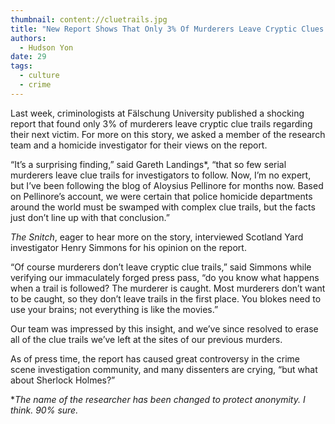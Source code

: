 ```yaml
---
thumbnail: content://cluetrails.jpg
title: "New Report Shows That Only 3% Of Murderers Leave Cryptic Clues About Their Next Victim"
authors:
  - Hudson Yon
date: 29
tags:
  - culture
  - crime
---
```


Last week, criminologists at Fälschung University published a shocking report that found only 3% of murderers leave cryptic clue trails regarding their next victim. For more on this story, we asked a member of the research team and a homicide investigator for their views on the report. 

“It’s a surprising finding,” said Gareth Landings*, “that so few serial murderers leave clue trails for investigators to follow. Now, I’m no expert, but I’ve been following the blog of Aloysius Pellinore for months now. Based on Pellinore’s account, we were certain that police homicide departments around the world must be swamped with complex clue trails, but the facts just don’t line up with that conclusion.”

*The Snitch*, eager to hear more on the story, interviewed Scotland Yard investigator Henry Simmons for his opinion on the report.

“Of course murderers don’t leave cryptic clue trails,” said Simmons while verifying our immaculately forged press pass, “do you know what happens when a trail is followed? The murderer is caught. Most murderers don’t want to be caught, so they don’t leave trails in the first place. You blokes need to use your brains; not everything is like the movies.”

Our team was impressed by this insight, and we’ve since resolved to erase all of the clue trails we’ve left at the sites of our previous murders.

As of press time, the report has caused great controversy in the crime scene investigation community, and many dissenters are crying, “but what about Sherlock Holmes?”

**The name of the researcher has been changed to protect anonymity. I think. 90% sure.*